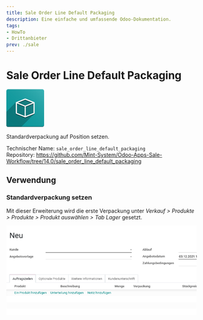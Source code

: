 ```yaml
---
title: Sale Order Line Default Packaging
description: Eine einfache und umfassende Odoo-Dokumentation.
tags:
- HowTo
- Drittanbieter
prev: ./sale
---
```

# Sale Order Line Default Packaging
![icon_oms_box](attachments/icon_oms_box.png)

Standardverpackung auf Position setzen.  

Technischer Name: `sale_order_line_default_packaging`\
Repository: <https://github.com/Mint-System/Odoo-Apps-Sale-Workflow/tree/14.0/sale_order_line_default_packaging>

## Verwendung

### Standardverpackung setzen

Mit dieser Erweiterung wird die erste Verpackung unter *Verkauf > Produkte > Produkte > Produkt auswählen > Tab	Lager* gesetzt.

![Sale Order Line Default Packaging](attachments/Sale%20Order%20Line%20Default%20Packaging.gif)